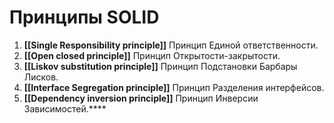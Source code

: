 # Принципы SOLID
1. **[[Single Responsibility principle]]** Принцип Единой ответственности.
2. **[[Open closed principle]]** Принцип Открытости-закрытости.
3. **[[Liskov substitution principle]]** Принцип Подстановки Барбары Лисков.
4. **[[Interface Segregation principle]]** Принцип Разделения интерфейсов.
5. **[[Dependency inversion principle]]** Принцип Инверсии Зависимостей.****